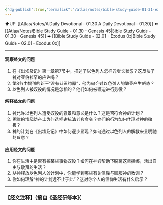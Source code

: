 ```yaml
---
{"dg-publish":true,"permalink":"/atlas/notes/bible-study-guide-01-31-exodus-01/"}
---
```


⬆️UP: [[Atlas/Notes/A Daily Devotional - 01.30\|A Daily Devotional - 01.30]]
⬅️ [[Atlas/Notes/Bible Study Guide - 01.30 - Genesis 45\|Bible Study Guide - 01.30 - Genesis 45]]
➡️ [[Bible Study Guide - 02.01 - Exodus 0x\|Bible Study Guide - 02.01 - Exodus 0x]] 

---

#### 观察经文的问题
1. 在《出埃及记》第一章第7节中，描述了以色列人怎样的增长状态？这反映了神对亚伯拉罕的应许吗？
2. 第8节中提到的新王“没有认识约瑟”，他为何会对以色列人的繁荣产生威胁？
3. 以色列人被奴役的情况是怎样的？他们如何被强迫进行劳役？

#### 解释经文的问题
1.  神允许以色列人遭受奴役的背景和意义是什么？这是否符合神的计划？
2. 勇敢的埃及助产士为何选择违抗法老的命令？她们的行为如何体现对神的敬畏？
3. 神的计划在《出埃及记》中如何逐步显现？如何通过以色列人的解救来显明祂的旨意？  

#### 应用经文的问题
1. 你在生活中是否有被某些事物奴役？如何在神的帮助下脱离这些捆绑，活出自由与敬拜的生活？
2. 从神释放以色列人的计划中，你能学到哪些有关信靠与顺服神的教训？
3. 你如何理解“神的计划远不止于此”？这对你个人的信仰生活有什么启示？

---
### 【经文注释】（摘自《圣经研修本》）

